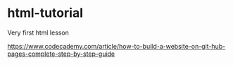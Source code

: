 # html-tutorial
Very first html lesson

https://www.codecademy.com/article/how-to-build-a-website-on-git-hub-pages-complete-step-by-step-guide
